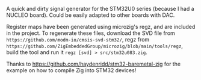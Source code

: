 A quick and dirty signal generator for the STM32U0 series (because I had a NUCLEO board). Could be easily adapted to other boards with DAC.

Register maps have been generated using microzig's regz, and are included in the project. To regenerate these files, download the SVD file from `https://github.com/modm-io/cmsis-svd-stm32/`, regz from `https://github.com/ZigEmbeddedGroup/microzig/blob/main/tools/regz`, build the tool and run it `regz [svd] > src/stm32u083.zig`.

Thanks to https://github.com/haydenridd/stm32-baremetal-zig for the example on how to compile Zig into STM32 devices!

